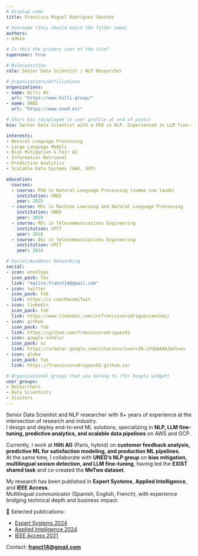 ```yaml
---
# Display name
title: Francisco Miguel Rodríguez Sánchez

# Username (this should match the folder name)
authors:
- admin

# Is this the primary user of the site?
superuser: true

# Role/position
role: Senior Data Scientist | NLP Researcher

# Organizations/Affiliations
organizations:
- name: Hilti AG
  url: "https://www.hilti.group/"
- name: UNED
  url: "https://www.uned.es/"

# Short bio (displayed in user profile at end of posts)
bio: Senior Data Scientist with a PhD in NLP. Experienced in LLM fine-tuning, predictive analytics, and building scalable ML pipelines in industry and academia.

interests:
- Natural Language Processing
- Large Language Models
- Bias Mitigation & Fair AI
- Information Retrieval
- Predictive Analytics
- Scalable Data Systems (AWS, GCP)

education:
  courses:
  - course: PhD in Natural Language Processing (summa cum laude)
    institution: UNED
    year: 2025
  - course: MSc in Machine Learning and Natural Language Processing
    institution: UNED
    year: 2019
  - course: MSc in Telecommunications Engineering
    institution: UPCT
    year: 2016
  - course: BSc in Telecommunications Engineering
    institution: UPCT
    year: 2014

# Social/Academic Networking
social:
- icon: envelope
  icon_pack: fas
  link: "mailto:franct14@gmail.com"
- icon: twitter
  icon_pack: fab
  link: https://x.com/PacomiTwit
- icon: linkedin
  icon_pack: fab
  link: https://www.linkedin.com/in/franciscorodriguezsanchez/
- icon: github
  icon_pack: fab
  link: https://github.com/franciscorodriguez92
- icon: google-scholar
  icon_pack: ai
  link: https://scholar.google.com/citations?user=IN-zfGEAAAAJ&hl=es
- icon: globe
  icon_pack: fas
  link: https://franciscorodriguez92.github.io/

# Organizational groups that you belong to (for People widget)
user_groups:
- Researchers
- Data Scientists
- Visitors
---
```


Senior Data Scientist and NLP researcher with 9+ years of experience at the intersection of research and industry.  
I design and deploy end-to-end ML solutions, specializing in **NLP, LLM fine-tuning, predictive analytics, and scalable data pipelines** on AWS and GCP.  

Currently, I work at **Hilti AG** (Paris, hybrid) on **customer feedback analysis, predictive ML for satisfaction modeling, and production ML pipelines**.  
At the same time, I collaborate with **UNED’s NLP group** on **bias mitigation, multilingual sexism detection, and LLM fine-tuning**, having led the **EXIST shared task** and co-created the **MeTwo dataset**.  

My research has been published in **Expert Systems**, **Applied Intelligence**, and **IEEE Access**.  
Multilingual communicator (Spanish, English, French), with experience bridging technical depth and business impact.  

📄 Selected publications:  
- [Expert Systems 2024](https://doi.org/10.1111/exsy.13763)  
- [Applied Intelligence 2024](https://doi.org/10.1007/s10489-024-05795-2)  
- [IEEE Access 2021](https://doi.org/10.1109/ACCESS.2020.3042749)  

Contact: **franct14@gmail.com**
